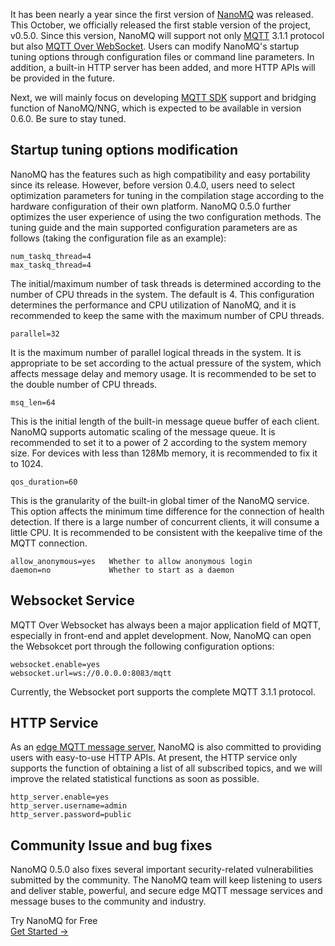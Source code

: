 It has been nearly a year since the first version of [NanoMQ](https://www.emqx.com/en/products/nanomq) was released. This October, we officially released the first stable version of the project, v0.5.0. Since this version, NanoMQ will support not only [MQTT](https://www.emqx.com/en/mqtt-guide) 3.1.1 protocol but also [MQTT Over WebSocket](https://www.emqx.com/en/blog/connect-to-mqtt-broker-with-websocket). Users can modify NanoMQ's startup tuning options through configuration files or command line parameters. In addition, a built-in HTTP server has been added, and more HTTP APIs will be provided in the future.

Next, we will mainly focus on developing [MQTT SDK](https://www.emqx.com/en/mqtt-client-sdk) support and bridging function of NanoMQ/NNG, which is expected to be available in version 0.6.0. Be sure to stay tuned.

## Startup tuning options modification

NanoMQ has the features such as high compatibility and easy portability since its release. However, before version 0.4.0, users need to select optimization parameters for tuning in the compilation stage according to the hardware configuration of their own platform. NanoMQ 0.5.0 further optimizes the user experience of using the two configuration methods. The tuning guide and the main supported configuration parameters are as follows (taking the configuration file as an example):

```
num_taskq_thread=4 
max_taskq_thread=4 
```

The initial/maximum number of task threads is determined according to the number of CPU threads in the system. The default is 4. This configuration determines the performance and CPU utilization of NanoMQ, and it is recommended to keep the same with the maximum number of CPU threads.

```
parallel=32
```

It is the maximum number of parallel logical threads in the system. It is appropriate to be set according to the actual pressure of the system, which affects message delay and memory usage. It is recommended to be set to the double number of CPU threads.

```
msq_len=64
```

This is the initial length of the built-in message queue buffer of each client. NanoMQ supports automatic scaling of the message queue. It is recommended to set it to a power of 2 according to the system memory size. For devices with less than 128Mb memory, it is recommended to fix it to 1024.

```
qos_duration=60
```

This is the granularity of the built-in global timer of the NanoMQ service. This option affects the minimum time difference for the connection of health detection. If there is a large number of concurrent clients, it will consume a little CPU. It is recommended to be consistent with the keepalive time of the MQTT connection.

```
allow_anonymous=yes   Whether to allow anonymous login
daemon=no             Whether to start as a daemon
```

## Websocket Service

MQTT Over Websocket has always been a major application field of MQTT, especially in front-end and applet development. Now, NanoMQ can open the Websokcet port through the following configuration options:

```
websocket.enable=yes
websocket.url=ws://0.0.0.0:8083/mqtt 
```

Currently, the Websocket port supports the complete MQTT 3.1.1 protocol.

## HTTP Service

As an [edge MQTT message server](https://nanomq.io), NanoMQ is also committed to providing users with easy-to-use HTTP APIs. At present, the HTTP service only supports the function of obtaining a list of all subscribed topics, and we will improve the related statistical functions as soon as possible.

```
http_server.enable=yes
http_server.username=admin
http_server.password=public 
```

## Community Issue and bug fixes

NanoMQ 0.5.0 also fixes several important security-related vulnerabilities submitted by the community. The NanoMQ team will keep listening to users and deliver stable, powerful, and secure edge MQTT message services and message buses to the community and industry.


<section class="promotion">
    <div>
        Try NanoMQ for Free
    </div>
    <a href="https://www.emqx.com/en/try?product=nanomq" class="button is-gradient px-5">Get Started →</a >
</section>
